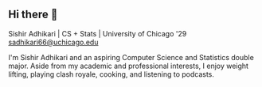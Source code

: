 ## Hi there 👋

Sishir Adhikari | CS + Stats | University of Chicago '29  
sadhikari66@uchicago.edu

I'm Sishir Adhikari and an aspiring Computer Science and Statistics double major. Aside from my academic and professional interests, I enjoy weight lifting, playing clash royale, cooking, and listening to podcasts.

<!--
**sishir66/sishir66** is a ✨ _special_ ✨ repository because its `README.md` (this file) appears on your GitHub profile.

Here are some ideas to get you started:

- 🔭 I’m currently working on ...
- 🌱 I’m currently learning ...
- 👯 I’m looking to collaborate on ...
- 🤔 I’m looking for help with ...
- 💬 Ask me about ...
- 📫 How to reach me: ...
- 😄 Pronouns: ...
- ⚡ Fun fact: ...
-->
